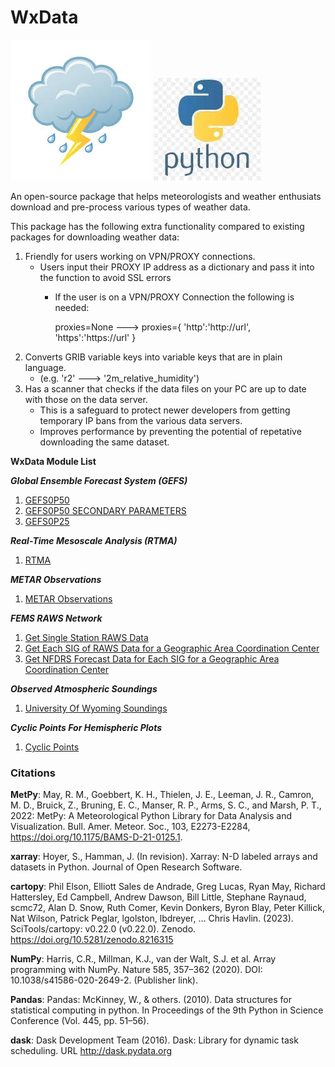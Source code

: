 # WxData

![weather icon](https://github.com/edrewitz/wxdata/blob/main/icons/weather%20icon.jpg) ![python icon](https://github.com/edrewitz/wxdata/blob/main/icons/python%20logo.png)

An open-source package that helps meteorologists and weather enthusiats download and pre-process various types of weather data. 

This package has the following extra functionality compared to existing packages for downloading weather data:

1) Friendly for users working on VPN/PROXY connections.
   - Users input their PROXY IP address as a dictionary and pass it into the function to avoid SSL errors
     - If the user is on a VPN/PROXY Connection the following is needed:

       proxies=None ---> proxies={ 'http':'http://url', 'https':'https://url' }
2) Converts GRIB variable keys into variable keys that are in plain language.
    - (e.g. 'r2' ---> '2m_relative_humidity')
3) Has a scanner that checks if the data files on your PC are up to date with those on the data server.
   - This is a safeguard to protect newer developers from getting temporary IP bans from the various data servers.
   - Improves performance by preventing the potential of repetative downloading the same dataset. 

**WxData Module List**

***Global Ensemble Forecast System (GEFS)***
1. [GEFS0P50](https://github.com/edrewitz/wxdata/blob/main/Documentation/GEFS0P50.md#global-ensemble-forecast-system-050-x-050-degree-gefs0p50)
2. [GEFS0P50 SECONDARY PARAMETERS](https://github.com/edrewitz/wxdata/blob/main/Documentation/GEFS0P50%20Secondary%20Parameters.md#global-ensemble-forecast-system-050-x-050-degree-secondary-parameters-gefs0p50-secondary-parameters)
3. [GEFS0P25](https://github.com/edrewitz/wxdata/blob/main/Documentation/GEFS0P25.md#global-ensemble-forecast-system-025-x-025-degree-gefs0p25)

***Real-Time Mesoscale Analysis (RTMA)***
1. [RTMA](https://github.com/edrewitz/wxdata/blob/main/Documentation/rtma.md#real-time-mesoscale-analysis-rtma)

***METAR Observations***
1. [METAR Observations](https://github.com/edrewitz/wxdata/blob/main/Documentation/metars.md#metar-observations)

***FEMS RAWS Network***
1. [Get Single Station RAWS Data](https://github.com/edrewitz/wxdata/blob/main/Documentation/single_raws.md#fems-get-single-raws-station-data)
2. [Get Each SIG of RAWS Data for a Geographic Area Coordination Center](https://github.com/edrewitz/wxdata/blob/main/Documentation/raws%20sig.md#fems-get-raws-sig-data-for-a-geographic-area-coordination-center-region)
3. [Get NFDRS Forecast Data for Each SIG for a Geographic Area Coordination Center](https://github.com/edrewitz/wxdata/blob/main/Documentation/nfdrs%20forecast.md#fems-get-nfdrs-forecast-data-for-a-raws-sig-for-a-geographic-area-coordination-center-region)

***Observed Atmospheric Soundings***
1. [University Of Wyoming Soundings](https://github.com/edrewitz/wxdata/blob/main/Documentation/wyoming_soundings.md)

***Cyclic Points For Hemispheric Plots***
1. [Cyclic Points](https://github.com/edrewitz/wxdata/blob/main/Documentation/cyclic_point.md#using-wxdata-to-add-cyclic-points-for-hemispheric-plots)


### Citations

**MetPy**: May, R. M., Goebbert, K. H., Thielen, J. E., Leeman, J. R., Camron, M. D., Bruick, Z.,
    Bruning, E. C., Manser, R. P., Arms, S. C., and Marsh, P. T., 2022: MetPy: A
    Meteorological Python Library for Data Analysis and Visualization. Bull. Amer. Meteor.
    Soc., 103, E2273-E2284, https://doi.org/10.1175/BAMS-D-21-0125.1.

**xarray**: Hoyer, S., Hamman, J. (In revision). Xarray: N-D labeled arrays and datasets in Python. Journal of Open Research Software.

**cartopy**: Phil Elson, Elliott Sales de Andrade, Greg Lucas, Ryan May, Richard Hattersley, Ed Campbell, Andrew Dawson, Bill Little, Stephane Raynaud, scmc72, Alan D. Snow, Ruth Comer, Kevin Donkers, Byron Blay, Peter Killick, Nat Wilson, Patrick Peglar, lgolston, lbdreyer, … Chris Havlin. (2023). SciTools/cartopy: v0.22.0 (v0.22.0). Zenodo. https://doi.org/10.5281/zenodo.8216315

**NumPy**: Harris, C.R., Millman, K.J., van der Walt, S.J. et al. Array programming with NumPy. Nature 585, 357–362 (2020). DOI: 10.1038/s41586-020-2649-2. (Publisher link).

**Pandas**: Pandas: McKinney, W., & others. (2010). Data structures for statistical computing in python. In Proceedings of the 9th Python in Science Conference (Vol. 445, pp. 51–56).

**dask**: Dask Development Team (2016). Dask: Library for dynamic task scheduling. URL http://dask.pydata.org


